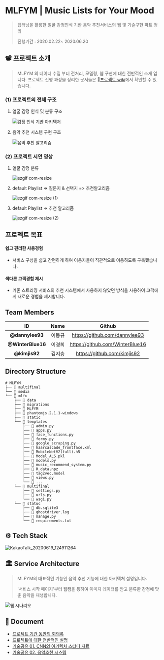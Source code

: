 # MLFYM | Music Lists for Your Mood

> 딥러닝을 활용한 얼굴 감정인식 기반 음악 추천서비스의 웹 및 기술구현 파트 정리
>
> 진행기간 :  2020.02.22~ 2020.06.20



## 📽 프로젝트 소개

> MLFYM 의 데이터 수집 부터 전처리, 모델링, 웹 구현에 대한 전반적인 소개 입니다. 프로젝트 진행 과정을 정리한 문서들은 :book:[프로젝트 wiki](https://github.com/MLFYM/RECODUO/wiki)에서 확인할 수 있습니다. 

### (1) 프로젝트의 전체 구조

1. 얼굴 감정 인식 및 분류 구조

   ![감정 인식 기반 아키텍처](https://user-images.githubusercontent.com/58945760/85095244-cd8b0780-b22b-11ea-9257-9d11c64e1713.PNG)

2. 음악 추천 시스템 구현 구조

   ![음악 추천 알고리즘](https://user-images.githubusercontent.com/58945760/85095248-cf54cb00-b22b-11ea-8e15-d4bd3f423bd8.PNG)



### (2) 프로젝트 시연 영상

1. 얼굴 감정 분류

   ![ezgif com-resize](https://user-images.githubusercontent.com/58945760/85095083-63726280-b22b-11ea-9521-2627c2a4243f.gif)

2. default Playlist => 질문지 & 선택지 => 추천알고리즘

   ![ezgif com-resize (1)](https://user-images.githubusercontent.com/58945760/85095111-72591500-b22b-11ea-8b10-c4a40e9b627e.gif)

3. default Playlist => 추천 알고리즘

   ![ezgif com-resize (2)](https://user-images.githubusercontent.com/58945760/85095132-843ab800-b22b-11ea-8f18-5be25d28fefe.gif)



## 프로젝트 목표

#### 쉽고 편리한 사용경험

- 서비스 구성을 쉽고 간편하게 하여 이용자들이 직관적으로 이용하도록 구축했습니다.

#### 색다른 고객경험 제시

- 기존 스트리밍 서비스의 추천 시스템에서 사용하지 않았던 방식을 사용하여 고객에게 새로운 경험을 제시합니다.



## Team Members

|        ID         |  Name  |             Github              |
| :---------------: | :----: | :-----------------------------: |
|  **@dannylee93**  | 이동규 |  https://github.com/dannylee93  |
| **@WinterBlue16** | 이경희 | https://github.com/WinterBlue16 |
|   **@kimjis92**   | 김지승 |   https://github.com/kimjis92   |



## Directory Structure

```shell
# MLFYM
├── 📂 multifinal
└── 📂 media
└── 📂 mlfu
    ├── 📂 data
    ├── 📂 migrations
    ├── 📂 MLFYM
    ├── 📂 phantomjs.2.1.1-windows
    ├── 📂 static
    └── 📂 templates
        ├── 📄 admin.py
        ├── 📄 apps.py
        ├── 📄 face_functions.py
        ├── 📄 forms.py
        ├── 📄 google_scraping.py
        ├── 📄 haarcascade_frontface.xml
        ├── 📄 MobileNetV2(full).h5
        ├── 📄 Model_ALS.pkl
        ├── 📄 models.py
        ├── 📄 music_recommend_system.py
        ├── 📄 R_data.npz
        ├── 📄 tag2vec.model
        ├── 📄 views.py
        └── 📄 ...
    └── 📂 multifinal
        ├── 📄 settings.py
        ├── 📄 urls.py
        └── 📄 wsgi.py
    └── 📂 statuc
        ├── 📄 db.sqlite3
        ├── 📄 ghostdriver.log
        ├── 📄 manage.py
        └── 📄 requirements.txt
```



## ⚙ Tech Stack

![KakaoTalk_20200619_124911264](https://user-images.githubusercontent.com/58945760/85095315-f7dcc500-b22b-11ea-9b78-946b8fc8dd29.png)



## 🏛 Service Architecture

> MLFYM의 대표적인 기능인 음악 추천 기능에 대한 아키텍처 설명입니다. 
>
> '서비스 시작 페이지'부터 웹캠을 통하여 이미지 데이터를 받고 분류한 감정에 맞춘 음악을 재생합니다.

![웹 시나리오](https://user-images.githubusercontent.com/58945760/85095289-e5fb2200-b22b-11ea-9b75-79c595329478.PNG)



## 📝 Document

- [프로젝트 기간 동안의 회의록](https://github.com/WinterBlue16/MultcampusAI_FinalProject/tree/master/Meeting%20log)
- [프로젝트에 대한 전반적인 설명](https://github.com/dannylee93/Emotion-Recognition/blob/master/README.md)
- [기술공유 01. CNN의 아키텍처 스터디 자료](https://github.com/dannylee93/Emotion-Recognition/tree/master/Model)
- [기술공유 02. 음악추천 시스템](https://github.com/dannylee93/Emotion-Recognition/tree/master/Recommender-System)
